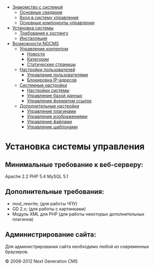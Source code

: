 -   [Знакомство с системой]()
    -   [Основные сведения](about.html)
    -   [Вход в систему управления](enter.html)
    -   [Основные компоненты управления](components.html)
-   [Установка системы]()
    -   [Требования к хостингу](hosting.html)
    -   [Инсталляция](installation.html)
-   [Возможности NGCMS]()
    -   [Управление контентом]()
        -   [Новости](news.html)
        -   [Категории](catigories.html)
        -   [Статические страницы](static.html)
    -   [Настройки пользователей]()
        -   [Управление пользователями](users.html)
        -   [Блокировка IP-адресов](ipban.html)
    -   [Системные настройки]()
        -   [Настройки системы](config.html)
        -   [Управление базой данных](dbo.html)
        -   [Управление форматом ссылок](urls.html)
    -   [Дополнительные настройки]()
        -   [Управление плагинами](plugins.html)
        -   [Управление изображениями](images.html)
        -   [Управление файлами](files.html)
        -   [Управление шаблонами](templates.html)

Установка системы управления
============================

Минимальные требование к веб-серверу:
-------------------------------------

Apache 2.2
 PHP 5.4
 MySQL 5.1

Дополнительные требования:
--------------------------

-   mod\_rewrite; (для работы ЧПУ)
-   GD 2.x; (для работы с картинками)
-   Модуль XML для PHP (для работы некоторых дополнительных плагинов)

Администрирование сайта:
------------------------

Для администрирования сайта необходимо любой из современных браузеров.

© 2008-2012 Next Generation CMS
